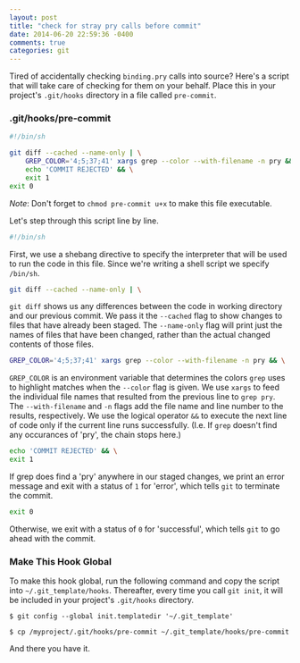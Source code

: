 ```yaml
---
layout: post
title: "check for stray pry calls before commit"
date: 2014-06-20 22:59:36 -0400
comments: true
categories: git
---
```


Tired of accidentally checking ```binding.pry``` calls into source?  Here's a
script that will take care of checking for them on your behalf.  Place
this in your project's ```.git/hooks``` directory in a file called ```pre-commit```.



### .git/hooks/pre-commit
```sh
#!/bin/sh

git diff --cached --name-only | \
    GREP_COLOR='4;5;37;41' xargs grep --color --with-filename -n pry && \
    echo 'COMMIT REJECTED' && \
    exit 1
exit 0
```
*Note*: Don't forget to ```chmod pre-commit u+x``` to make this file
executable.

Let's step through this script line by line.

```sh
#!/bin/sh
```

First, we use a shebang directive
to specify the interpreter that will be used to run the code in this file.  Since
we're writing a shell script we specify ```/bin/sh```.

```sh
git diff --cached --name-only | \
```

 ```git diff``` shows us any differences between the code in working directory
and our previous commit.  We pass it the ```--cached``` flag to show
changes to files that have already been staged.  The ```--name-only``` flag will
print just the names of files that have been changed, rather than the
actual changed contents of those files.

```sh
GREP_COLOR='4;5;37;41' xargs grep --color --with-filename -n pry && \
```

 ```GREP_COLOR``` is an environment variable that determines the colors
 ```grep``` uses to highlight matches when the ```--color``` flag is given.  We
use ```xargs``` to feed the individual file names that resulted from the previous line to ```grep pry```.  The ```--with-filename``` and ```-n``` flags add the
file name and line number to the results, respectively.   We use the
logical operator ```&&``` to execute the next line of code only if the
current line runs successfully.  (I.e. If ```grep``` doesn't find any
occurances of 'pry', the chain stops here.)

```sh
echo 'COMMIT REJECTED' && \
exit 1
```
If grep does find a 'pry' anywhere in our staged changes, we print an error message and exit with a status
of ```1``` for 'error', which tells ```git``` to terminate the commit.

```sh
exit 0
```
Otherwise, we exit with a status of ```0``` for 'successful', which tells ```git``` to go ahead with the commit.

### Make This Hook Global

To make this hook global, run the following command and copy the script
into ```~/.git_template/hooks```.  Thereafter, every time you call ```git init```, it will be included in your project's ```.git/hooks``` directory.

    $ git config --global init.templatedir '~/.git_template'

    $ cp /myproject/.git/hooks/pre-commit ~/.git_template/hooks/pre-commit

And there you have it.
